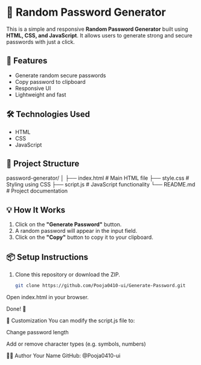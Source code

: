 # 🔐 Random Password Generator

This is a simple and responsive **Random Password Generator** built using **HTML, CSS, and JavaScript**. It allows users to generate strong and secure passwords with just a click.

## 🚀 Features

- Generate random secure passwords
- Copy password to clipboard
- Responsive UI
- Lightweight and fast

## 🛠️ Technologies Used

- HTML
- CSS
- JavaScript

## 📂 Project Structure

password-generator/
│
├── index.html # Main HTML file
├── style.css # Styling using CSS
├── script.js # JavaScript functionality
└── README.md # Project documentation

## 💡 How It Works

1. Click on the **"Generate Password"** button.
2. A random password will appear in the input field.
3. Click on the **"Copy"** button to copy it to your clipboard.

## 📦 Setup Instructions

1. Clone this repository or download the ZIP.
   ```bash
   git clone https://github.com/Pooja0410-ui/Generate-Password.git
Open index.html in your browser.

Done! 🎉

🔧 Customization
You can modify the script.js file to:

Change password length

Add or remove character types (e.g. symbols, numbers)

🧑‍🎓 Author
Your Name
GitHub: @Pooja0410-ui


